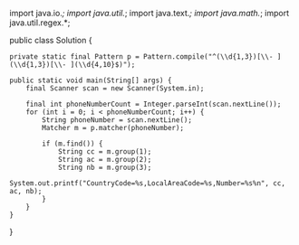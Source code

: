 import java.io.*;
import java.util.*;
import java.text.*;
import java.math.*;
import java.util.regex.*;

public class Solution {

    private static final Pattern p = Pattern.compile("^(\\d{1,3})[\\- ](\\d{1,3})[\\- ](\\d{4,10}$)");

    public static void main(String[] args) {
        final Scanner scan = new Scanner(System.in);

        final int phoneNumberCount = Integer.parseInt(scan.nextLine());
        for (int i = 0; i < phoneNumberCount; i++) {
            String phoneNumber = scan.nextLine();
            Matcher m = p.matcher(phoneNumber);

            if (m.find()) {
                String cc = m.group(1);
                String ac = m.group(2);
                String nb = m.group(3);
                System.out.printf("CountryCode=%s,LocalAreaCode=%s,Number=%s%n", cc, ac, nb);
            }
        }
    }
}